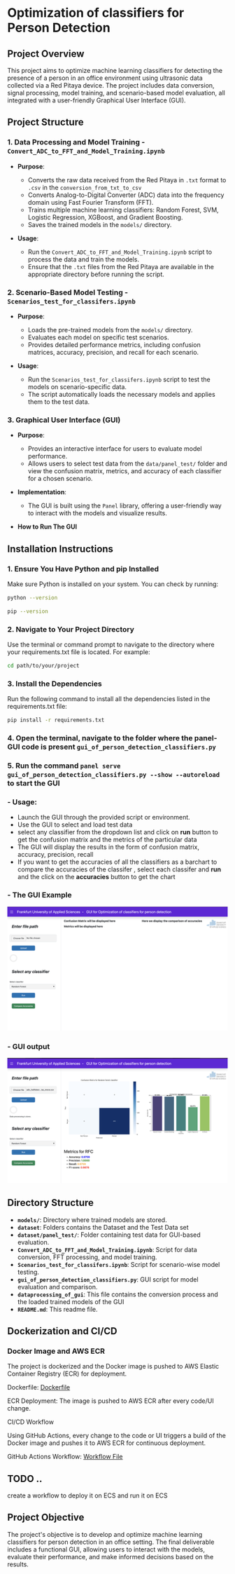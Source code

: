 # Optimization of classifiers for Person Detection


## Project Overview

This project aims to optimize machine learning classifiers for detecting the presence of a person in an office environment using ultrasonic data collected via a Red Pitaya device. The project includes data conversion, signal processing, model training, and scenario-based model evaluation, all integrated with a user-friendly Graphical User Interface (GUI).

## Project Structure

### 1. Data Processing and Model Training - `Convert_ADC_to_FFT_and_Model_Training.ipynb`

- **Purpose**: 
  - Converts the raw data received from the Red Pitaya in `.txt` format to `.csv` in the `conversion_from_txt_to_csv`
  - Converts Analog-to-Digital Converter (ADC) data into the frequency domain using Fast Fourier Transform (FFT).
  - Trains multiple machine learning classifiers: Random Forest, SVM, Logistic Regression, XGBoost, and Gradient Boosting.
  - Saves the trained models in the `models/` directory.

- **Usage**:
  - Run the `Convert_ADC_to_FFT_and_Model_Training.ipynb` script to process the data and train the models.
  - Ensure that the `.txt` files from the Red Pitaya are available in the appropriate directory before running the script.

### 2. Scenario-Based Model Testing - `Scenarios_test_for_classifers.ipynb`
- **Purpose**: 
  - Loads the pre-trained models from the `models/` directory.
  - Evaluates each model on specific test scenarios.
  - Provides detailed performance metrics, including confusion matrices, accuracy, precision, and recall for each scenario.

- **Usage**:
  - Run the `Scenarios_test_for_classifers.ipynb` script to test the models on scenario-specific data.
  - The script automatically loads the necessary models and applies them to the test data.

### 3. Graphical User Interface (GUI)
- **Purpose**:
  - Provides an interactive interface for users to evaluate model performance.
  - Allows users to select test data from the `data/panel_test/` folder and view the confusion matrix, metrics, and accuracy of each classifier for a chosen scenario.

- **Implementation**:
  - The GUI is built using the `Panel` library, offering a user-friendly way to interact with the models and visualize results.

- **How to Run The GUI**
## Installation Instructions

### 1. Ensure You Have Python and pip Installed

Make sure Python is installed on your system. You can check by running:

```bash
python --version
```
```bash 
pip --version
```

### 2. Navigate to Your Project Directory

Use the terminal or command prompt to navigate to the directory where your requirements.txt file is located. For example:
```bash 
cd path/to/your/project
```
### 3. Install the Dependencies

Run the following command to install all the dependencies listed in the requirements.txt file:
```bash
pip install -r requirements.txt
```


### 4. Open the terminal, navigate to the folder where the panel-GUI code is present `gui_of_person_detection_classifiers.py`

### 5. Run the command `panel serve gui_of_person_detection_classifiers.py --show --autoreload `to start the GUI

### - **Usage**:
  - Launch the GUI through the provided script or environment.
  - Use the GUI to select and load test data
  - select any classifier from the dropdown list and click on **run** button to get the confusion matrix and the metrics of the particular data 
  - The GUI will display the results in the form of confusion matrix, accuracy, precision, recall
  - If you want to get the accuracies of all the classifiers as a barchart to compare the accuracies of the classifer , select each classifer and **run** and the click on the **accuracies** button to get the chart 


### - The GUI Example 
![gui](https://github.com/shiva-kumar-biru/FraUAS_Optimization-of-classifiers-for-person-detection/blob/main/panel_gui.png)

### - GUI output 
![gui_output](https://github.com/shiva-kumar-biru/FraUAS_Optimization-of-classifiers-for-person-detection/blob/main/panel_gui_output.png)
## Directory Structure

- **`models/`**: Directory where trained models are stored.
- **`dataset`**: Folders contains the Dataset and the Test Data set 
- **`dataset/panel_test/`**: Folder containing test data for GUI-based evaluation.
- **`Convert_ADC_to_FFT_and_Model_Training.ipynb`**: Script for data conversion, FFT processing, and model training.
- **`Scenarios_test_for_classifers.ipynb`**: Script for scenario-wise model testing.
- **`gui_of_person_detection_classifiers.py`**: GUI script for model evaluation and comparison.
-  **`dataprocessing_of_gui`**: This file contains the conversion process and the loaded trained models of the GUI 
- **`README.md`**: This readme file.


## Dockerization and CI/CD

### Docker Image and AWS ECR

The project is dockerized and the Docker image is pushed to AWS Elastic Container Registry (ECR) for deployment.

Dockerfile: [Dockerfile](https://github.com/shiva-kumar-biru/FraUAS_Optimization-of-classifiers-for-person-detection/blob/main/Dockerfile)

ECR Deployment: The image is pushed to AWS ECR after every code/UI change.

CI/CD Workflow

Using GitHub Actions, every change to the code or UI triggers a build of the Docker image and pushes it to AWS ECR for continuous deployment.

GitHub Actions Workflow: [Workflow File](https://github.com/shiva-kumar-biru/FraUAS_Optimization-of-classifiers-for-person-detection/blob/main/.github/workflows/deploy-to-ecs.yml)

## TODO ..

create a workflow to deploy it on ECS and run it on ECS


## Project Objective

The project's objective is to develop and optimize machine learning classifiers for person detection in an office setting. The final deliverable includes a functional GUI, allowing users to interact with the models, evaluate their performance, and make informed decisions based on the results.

